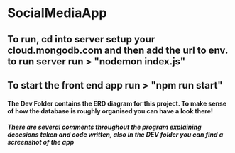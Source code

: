 # SocialMediaApp
## To run, cd into server setup your cloud.mongodb.com and then add the url to env. to run server run > "nodemon index.js"
## To start the front end app run > "npm run start" 
#### The Dev Folder contains the ERD diagram for this project. To make sense of how the database is roughly organised you can have a look there!
##### There are several comments throughout the program explaining decesions taken and code written, also in the DEV folder you can find a screenshot of the app 
